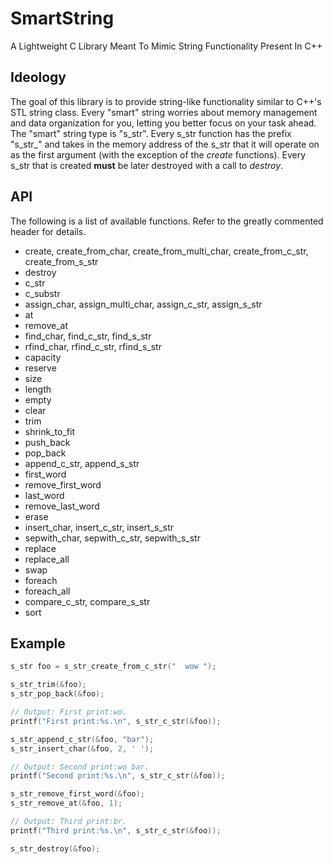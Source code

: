 # SmartString
A Lightweight C Library Meant To Mimic String Functionality Present In C++ 


## Ideology
The goal of this library is to provide string-like functionality similar to C++'s STL string class.  Every "smart" string worries about memory management and data organization for you, letting you better focus on your task ahead.  The "smart" string type is "s_str".  Every s_str function has the prefix "s_str\_" and takes in the memory address of the s_str that it will operate on as the first argument (with the exception of the *create* functions).  Every s_str that is created **must** be later destroyed with a call to *destroy*.


## API
The following is a list of available functions. Refer to the greatly commented header for details.
- create, create_from_char, create_from_multi_char, create_from_c_str, create_from_s_str
- destroy
- c_str
- c_substr
- assign_char, assign_multi_char, assign_c_str, assign_s_str
- at
- remove_at
- find_char, find_c_str, find_s_str
- rfind_char, rfind_c_str, rfind_s_str
- capacity
- reserve
- size
- length
- empty
- clear
- trim
- shrink_to_fit
- push_back
- pop_back
- append_c_str, append_s_str
- first_word
- remove_first_word
- last_word
- remove_last_word
- erase
- insert_char, insert_c_str, insert_s_str
- sepwith_char, sepwith_c_str, sepwith_s_str
- replace
- replace_all
- swap
- foreach
- foreach_all
- compare_c_str, compare_s_str
- sort


## Example
```C
s_str foo = s_str_create_from_c_str("  wow ");

s_str_trim(&foo);
s_str_pop_back(&foo);

// Output: First print:wo.
printf("First print:%s.\n", s_str_c_str(&foo));

s_str_append_c_str(&foo, "bar");
s_str_insert_char(&foo, 2, ' ');

// Output: Second print:wo bar.
printf("Second print:%s.\n", s_str_c_str(&foo));

s_str_remove_first_word(&foo);
s_str_remove_at(&foo, 1); 

// Output: Third print:br.
printf("Third print:%s.\n", s_str_c_str(&foo));

s_str_destroy(&foo);

```
